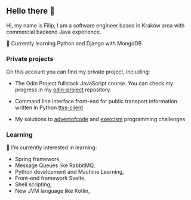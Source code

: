 ## Hello there 👋

Hi, my name is Filip, I am a software engineer based in Kraków area with commercial backend Java experience. 

🔭 Currently learning Python and Django with MongoDB

### Private projects
On this account you can find my private project, including:

- The Odin Project fullstack JavaScript course. You can check my progress in my [odin-project](https://github.com/philbjern/odin-project) repository. 

- Command line interface front-end for public transport information written in Python [ttss-client](https://github.com/philbjern/ttss-client)

- My solutions to [adventofcode](https://www.github.com/philbjern/adventofcode-python/) and [exercism](https://github.com/philbjern/exercism) programming challenges

### Learning
🌱 I’m currently interested in learning: 
- Spring framework,
- Message Queues like RabbitMQ,
- Python development and Machine Learning, 
- Front-end framework Svelte,
- Shell scripting,
- New JVM language like Kotlin, 

<!--
**fbiernat/fbiernat** is a ✨ _special_ ✨ repository because its `README.md` (this file) appears on your GitHub profile.

Here are some ideas to get you started:

- 🔭 I’m currently working on ...
- 🌱 I’m currently learning ...
- 👯 I’m looking to collaborate on ...
- 🤔 I’m looking for help with ...
- 💬 Ask me about ...
- 📫 How to reach me: ...
- 😄 Pronouns: ...
- ⚡ Fun fact: ...
-->
